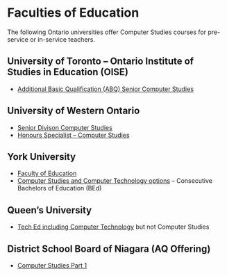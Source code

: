 # Faculties of Education

The following Ontario universities offer Computer Studies courses for pre-service or in-service teachers.

## University of Toronto – Ontario Institute of Studies in Education (OISE)
- [Additional Basic Qualification (ABQ) Senior Computer Studies](https://cpl.oise.utoronto.ca)

## University of Western Ontario
- [Senior Divison Computer Studies](https://westernfoe.my.site.com/AQCR/s/course/a053u00000qvMtOAAU/senior-division-computer-studies)
- [Honours Specialist – Computer Studies](https://westernfoe.my.site.com/AQCR/s/course/a053u00000qvMsRAAU/honour-specialist-computer-studies)

## York University
- [Faculty of Education](https://www.yorku.ca) 
- [Computer Studies and Computer Technology options](https://www.yorku.ca) – Consecutive Bachelors of Education (BEd)

## Queen’s University
- [Tech Ed including Computer Technology](https://coursesforteachers.ca) but not Computer Studies

## District School Board of Niagara (AQ Offering)
- [Computer Studies Part 1](https://www.dsbn.org)